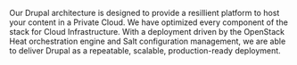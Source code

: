 Our Drupal architecture is designed to provide a resillient platform to host your content in a Private Cloud. We have optimized every component of the stack for Cloud Infrastructure. With a deployment driven by the OpenStack Heat orchestration engine and Salt configuration management, we are able to deliver Drupal as a repeatable, scalable, production-ready deployment.
